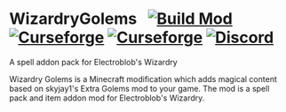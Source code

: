 # WizardryGolems &nbsp; [![Build Mod](https://github.com/WinDanesz/WizardryGolems/actions/workflows/gradle.yml/badge.svg)](https://github.com/WinDanesz/WizardryGolems/actions/workflows/gradle.yml) [![Curseforge](http://cf.way2muchnoise.eu/full_wizardry-golems_downloads.svg)](https://www.curseforge.com/minecraft/mc-mods/wizardry-golems) [![Curseforge](http://cf.way2muchnoise.eu/versions/608287.svg)](http://www.curseforge.com/minecraft/mc-mods/wizardry-golems/files) [![Discord](https://img.shields.io/discord/544897694448091146?color=7289DA&label=Discord)](https://discord.gg/wuSsgKwAKv)
A spell addon pack for Electroblob's Wizardry

Wizardry Golems is a Minecraft modification which adds magical content based on skyjay1's Extra Golems mod to your game. The mod is a spell pack and item addon mod for Electroblob's Wizardry.
